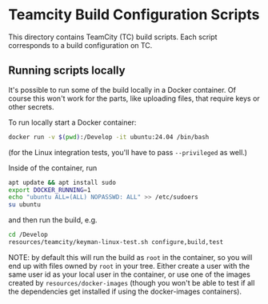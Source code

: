 # Teamcity Build Configuration Scripts

This directory contains TeamCity (TC) build scripts. Each script corresponds
to a build configuration on TC.

## Running scripts locally

It's possible to run some of the build locally in a Docker container.
Of course this won't work for the parts, like uploading files, that
require keys or other secrets.

To run locally start a Docker container:

```bash
docker run -v $(pwd):/Develop -it ubuntu:24.04 /bin/bash
```

(for the Linux integration tests, you'll have to pass `--privileged` as well.)

Inside of the container, run

```bash
apt update && apt install sudo
export DOCKER_RUNNING=1
echo "ubuntu ALL=(ALL) NOPASSWD: ALL" >> /etc/sudoers
su ubuntu
```

and then run the build, e.g.

```bash
cd /Develop
resources/teamcity/keyman-linux-test.sh configure,build,test
```

NOTE: by default this will run the build as `root` in the container,
so you will end up with files owned by `root` in your tree.
Either create a user with the same user id as your local user in the
container, or use one of the images created by `resources/docker-images`
(though you won't be able to test if all the dependencies get installed
if using the docker-images containers).
